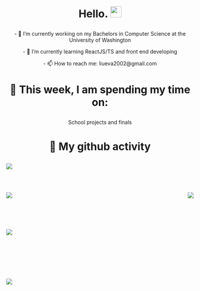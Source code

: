 # <p align="center"> Hello. <img src="https://raw.githubusercontent.com/MartinHeinz/MartinHeinz/master/wave.gif" width="30px"> </p>

<!--
**evaliu2002/evaliu2002** is a ✨ _special_ ✨ repository because its `README.md` (this file) appears on your GitHub profile.
-->

<!-- Here are some ideas to get you started:
 -->
 
<p align="center"> - 🔭 I’m currently working on my Bachelors in Computer Science at the University of Washington </p>
<p align="center"> - 🌱 I’m currently learning ReactJS/TS and front end developing </p>
<p align="center"> - 📫 How to reach me: liueva2002@gmail.com </p>

# <p align="center"> 🏫 This week, I am spending my time on: </p>
<p align="center"> School projects and finals </p>

# <p align="center"> 📝 My github activity </p>

<p>
  <img align="center" src="https://github-readme-stats.vercel.app/api?username=evaliu2002&layout=compact&count_private=true&show_icons=true&theme=radical" />
</p>
<br> <br>
 <p href:"https://github.com/evaliu2002/CanadianGiftShop">
   <img align="left" src="https://github-readme-stats.vercel.app/api/pin/?username=evaliu2002&repo=CanadianGiftShop&theme=radical" />
 </p>
  <p href:"https://github.com/evaliu2002/GoogleMapsForUW" >  
   <img align="right" src="https://github-readme-stats.vercel.app/api/pin/?username=evaliu2002&repo=CMapsForUW&theme=radical" />
 </p>
  <br> <br> <br> <br> <br>
 <p href:"https://github.com/evaliu2002/pastPortfolioWork">
  <img align="left" src="https://github-readme-stats.vercel.app/api/pin/?username=evaliu2002&repo=pastPortfolioWork&theme=radical" />
 </p>
 <br> <br> <br> <br> <br> <br> <br>
 <p>
  <img align="center" src="https://github-readme-stats.vercel.app/api/top-langs/?username=evaliu2002&layount=compact&theme=radical" />
</p> 
